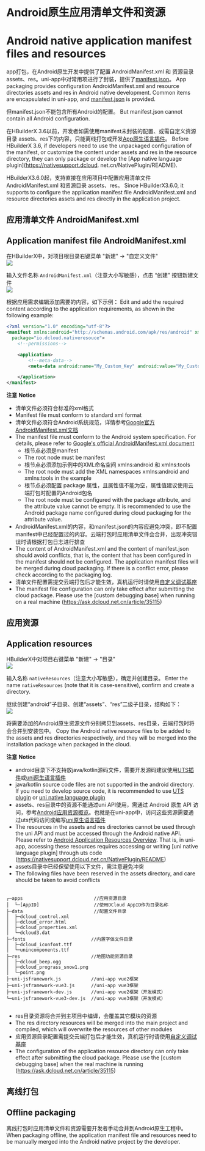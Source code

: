 # Android原生应用清单文件和资源
# Android native application manifest files and resources

app打包，在Android原生开发中提供了配置 AndroidManifest.xml 和 资源目录 assets、res。uni-app中对常用项进行了封装，提供了[manifest.json](https://uniapp.dcloud.net.cn/collocation/manifest-app.html)。
App packaging provides configuration AndroidManifest.xml and resource directories assets and res in Android native development. Common items are encapsulated in uni-app, and [manifest.json](https://uniapp.dcloud.net.cn/collocation/manifest-app.html) is provided.

但manifest.json不能包含所有Android的配置。
But manifest.json cannot contain all Android configuration.

在HBuilderX 3.6以前，开发者如需使用manifest未封装的配置、或需自定义资源目录 assets、res下的内容，只能离线打包或开发[App原生语言插件](https://nativesupport.dcloud.net.cn/NativePlugin/README)。
Before HBuilderX 3.6, if developers need to use the unpackaged configuration of the manifest, or customize the content under assets and res in the resource directory, they can only package or develop the [App native language plugin](https://nativesupport.dcloud. net.cn/NativePlugin/README).

HBuilderX3.6.0起，支持直接在应用项目中配置应用清单文件 AndroidManifest.xml 和资源目录 assets、res。
Since HBuilderX3.6.0, it supports to configure the application manifest file AndroidManifest.xml and resource directories assets and res directly in the application project.


## 应用清单文件 AndroidManifest.xml
## Application manifest file AndroidManifest.xml

在HBuilderX中，对项目根目录右键菜单 "新建" -> "自定义文件"  
![](https://native-res.dcloud.net.cn/images/uniapp/nativeresource/android/newfile.png)

输入文件名称 `AndroidManifest.xml`（注意大小写敏感），点击 “创建” 按钮新建文件  
![](https://native-res.dcloud.net.cn/images/uniapp/nativeresource/android/androidmanifest.png)

根据应用需求编辑添加需要的内容，如下示例：
Edit and add the required content according to the application requirements, as shown in the following example:
``` xml
<?xml version="1.0" encoding="utf-8"?>
<manifest xmlns:android="http://schemas.android.com/apk/res/android" xmlns:tools="http://schemas.android.com/tools" 
  package="io.dcloud.nativeresouce">
    <!--permissions-->

    <application>
        <!--meta-data-->
        <meta-data android:name="My_Custom_Key" android:value="My_Custom_Value"/>

    </application>
</manifest>
```


**注意**
**Notice**
- 清单文件必须符合标准的xml格式  
- Manifest file must conform to standard xml format
- 清单文件必须符合Android系统规范，详情参考[Google官方AndroidManifest.xml文档](https://developer.android.google.cn/guide/topics/manifest/manifest-intro)  
- The manifest file must conform to the Android system specification. For details, please refer to [Google's official AndroidManifest.xml document](https://developer.android.google.cn/guide/topics/manifest/manifest-intro)
	* 根节点必须是manifest  
	* The root node must be manifest
	* 根节点必须添加示例中的XML命名空间 xmlns:android 和 xmlns:tools  
	* The root node must add the XML namespaces xmlns:android and xmlns:tools in the example
	* 根节点必须配置 package 属性，且属性值不能为空，属性值建议使用云端打包时配置的Android包名  
	* The root node must be configured with the package attribute, and the attribute value cannot be empty. It is recommended to use the Android package name configured during cloud packaging for the attribute value.
- AndroidManifest.xml的内容，和manifest.json的内容应避免冲突，即不配置manifest中已经配置过的内容。云端打包时应用清单文件会合并，出现冲突错误时请根据打包日志进行排查  
- The content of AndroidManifest.xml and the content of manifest.json should avoid conflicts, that is, the content that has been configured in the manifest should not be configured. The application manifest files will be merged during cloud packaging. If there is a conflict error, please check according to the packaging log.
- 清单文件配置需提交云端打包后才能生效，真机运行时请使用[自定义调试基座](https://ask.dcloud.net.cn/article/35115)
- The manifest file configuration can only take effect after submitting the cloud package. Please use the [custom debugging base] when running on a real machine (https://ask.dcloud.net.cn/article/35115)



## 应用资源  
## Application resources

HBuilderX中对项目右键菜单 "新建" -> "目录"  
![](https://native-res.dcloud.net.cn/images/uniapp/nativeresource/newdir.png)

输入名称 `nativeResources`（注意大小写敏感），确定并创建目录。
Enter the name `nativeResources` (note that it is case-sensitive), confirm and create a directory.

继续创建“android”子目录、创建“assets”、“res”二级子目录，结构如下：  
![](https://native-res.dcloud.net.cn/images/uniapp/nativeresource/android/directory.png)

将需要添加的Android原生资源文件分别拷贝到assets、res目录，云端打包时将会合并到安装包中。
Copy the Android native resource files to be added to the assets and res directories respectively, and they will be merged into the installation package when packaged in the cloud.

**注意**
**Notice**
- android目录下不支持放java/kotlin源码文件，需要开发源码建议使用[UTS插件](https://uniapp.dcloud.net.cn/plugin/uts-plugin.html)或[uni原生语言插件](https://nativesupport.dcloud.net.cn/NativePlugin/README)  
- java/kotlin source code files are not supported in the android directory. If you need to develop source code, it is recommended to use [UTS plugin](https://uniapp.dcloud.net.cn/plugin/uts-plugin.html) or [uni native language plugin](https://nativesupport.dcloud.net.cn/NativePlugin/README)
- assets、res目录中的资源不能通过uni API使用，需通过 Android 原生 API 访问，参考[Android应用资源概览](https://developer.android.google.cn/guide/topics/resources/providing-resources)。也就是在uni-app中，访问这些资源需要通过uts代码访问或编写[uni原生语言插件](https://nativesupport.dcloud.net.cn/NativePlugin/README)  
- The resources in the assets and res directories cannot be used through the uni API and must be accessed through the Android native API. Please refer to [Android Application Resources Overview](https://developer.android.google.cn/guide/topics/resources/providing-resources ). That is, in uni-app, accessing these resources requires accessing or writing [uni native language plugin] through uts code (https://nativesupport.dcloud.net.cn/NativePlugin/README)
- assets目录中已经保留使用以下文件，需注意避免冲突
- The following files have been reserved in the assets directory, and care should be taken to avoid conflicts
<pre v-pre="" data-lang="">
	<code class="lang-" style="padding:0">
┌─apps                          //应用资源目录
│  └─[AppID]                    //使用DCloud AppID作为目录名称
├─data                          //配置文件目录
│  ├─dcloud_control.xml
│  ├─dcloud_error.html
│  ├─dcloud_properties.xml
│  └─dcloud3.dat
├─fonts                        //内置字体文件目录
│  ├─dcloud_iconfont.ttf
│  └─unincomponents.ttf
├─res                          //地图功能资源目录
│  ├─dcloud_beep.ogg
│  ├─dcloud_prograss_snow1.png
│  └─point.png
├─uni-jsframework.js           //uni-app vue2框架
├─uni-jsframework-vue3.js      //uni-app vue3框架
├─uni-jsframework-dev.js       //uni-app vue2框架（开发模式）
└─uni-jsframework-vue3-dev.js  //uni-app vue3框架（开发模式）
	</code>
</pre>
- res目录资源将合并到主项目中编译，会覆盖其它模块的资源
- The res directory resources will be merged into the main project and compiled, which will overwrite the resources of other modules
- 应用资源目录配置需提交云端打包后才能生效，真机运行时请使用[自定义调试基座](https://ask.dcloud.net.cn/article/35115)
- The configuration of the application resource directory can only take effect after submitting the cloud package. Please use the [custom debugging base] when the real machine is running (https://ask.dcloud.net.cn/article/35115)

## 离线打包  
## Offline packaging
离线打包时应用清单文件和资源需要开发者手动合并到Android原生工程中。
When packaging offline, the application manifest file and resources need to be manually merged into the Android native project by the developer.



